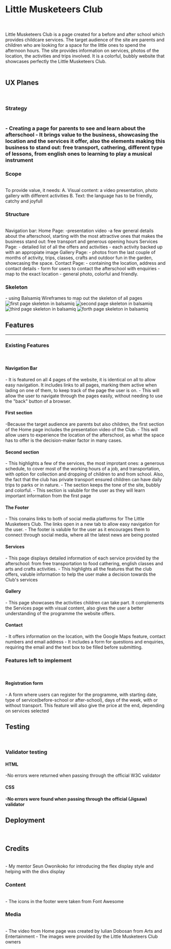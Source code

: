 <h1>Little Musketeers Club</h1>
<br>
<br>
Little Musketeers Club is a page created for a before and after school which provides childcare services. The target audience of the site are parents and children who are looking for a space for the little ones to spend the afternoon hours. The site provides information on services, photos of the location, the activities and trips involved. It is a colorful, bubbly website that showcases perfectly the Little Musketeers Club.
<br>
<br>
<h2>UX Planes</h2>
<br>
<h3>Strategy<h3>
<br>
- Creating a page for parents to see and learn about the afterschool
- It brings value to the business, showcasing the location and the services it offer, also the elements making this business to stand out: free transport, cathering, different type of lessons, from english ones to learning to play a musical instrument
<br>
<h3>Scope</h3>
<br>
To provide value, it needs:
A. Visual content: a video presentation, photo gallery with different activities
B. Text: the language has to be friendly, catchy and joyfull
<br>
<h3>Structure</h3>
<br>
Navigation bar:
Home Page:
-presentation video
-a few general details about the afterschool, starting with the most attractive ones that makes the business stand out: free transport and generous opening hours
Services Page:
- detailed list of all the offers and activities
- each activity backed up with an appropiate image
Gallery Page:
- photos from the last couple of months of activity, trips, classes, crafts and outdoor fun in the garden, showcasing the space.
Contact Page:
- containing the location, address and contact details
- form for users to contact the afterschool with enquiries
- map to the exact location
- general photo, colorful and friendly.
<br>
<h3>Skeleton</h3>
- using Balsamiq Wireframes to map out the skeleton of all pages
<img src="assets/images/NewWireframe1.png" alt="first page skeleton in balsamiq">
<img src="assets/images/NewWireframe2.png" alt="second page skeleton in balsamiq">
<img src="assets/images/NewWireframe3.png" alt="third page skeleton in balsamiq">
<img src="assets/images/NewWireframe4.png" alt="forth page skeleton in balsamiq">
<br>
<h2>Features</h2>
<hr>
<h3>Existing Features</h3>
<br>
<h4>Navigation Bar</h4>
- It is featured on all 4 pages of the website, it is identical on all to allow easy navigation. It includes links to all pages, marking them active when lading on one of them, to keep track of the page the user is on.
- This will allow the user to navigate through the pages easily, without needing to use the "back" button of a browser.
<br>
<h4>First section</h4>
-Because the target audience are parents but also children, the first section of the Home page includes the presentation video of the Club.
- This will allow users to experience the location of the afterschool, as what the space has to offer is the decision-maker factor in many cases.
<br>
<h4>Second section</h4>
- This highlights a few of the services, the most improtant ones: a generous schedule, to cover most of the working hours of a job, and transportation, with option for collection and dropping of children to and from school. Also, the fact that the club has private transport ensured children can have daily trips to parks or in nature.
- The section keeps the tone of the site, bubbly and colorful.
- This section is valuble for the user as they will learn important information from the first page
<br>
<h4>The Footer</h4>
- This conains links to both of social media platforms for The Little Musketeers Club. The links open in a new tab to allow easy navigation for the user.
- The footer is valuble for the user as it encourages them to connect through social media, where all the latest news are being posted
<br>
<h4>Services</h4>
- This page displays detailed information of each service provided by the afterschool: from free transportation to food cathering, english classes and arts and crafts activities.
- This highlights all the features that the club offers, valuble information to help the user make a decision towards the Club's services
<br>
<h4>Gallery</h4>
- This page showcases the activities children can take part. It complements the Services page with visual content, also gives the user a better understanding of the programme the website offers.
<h4>Contact</h4>
- It offers information on the location, with the Google Maps feature, contact numbers and email address
- It includes a form for questions and enquiries, requiring the email and the text box to be filled before submitting.
<br>
<h3>Features left to implement</h3>
<br>
<h4>Registration form</h4>
- A form where users can register for the programme, with starting date, type of service(before-school or after-school), days of the week, with or without transport. This feature will also give the price at the end, depending on services selected
<h2>Testing</h2>
<br>
<h3>Validator testing</h3>
<h4>HTML</h4>
-No errors were returned when passing through the official W3C validator
<h4>CSS<h4>
-No errors were found when passing through the official (Jigsaw) validator
<br>
<h2>Deployment</h2>
<br>
<h2>Credits</h2>
<br>
- My mentor Seun Owonikoko for introducing the flex display style and helping with the divs display
<h3>Content</h3>
<br>
- The icons in the footer were taken from Font Awesome
<br>
<h3>Media</h3>
<br>
- The video from Home page was created by Iulian Dobosan from Arts and Entertainment
- The images were provided by the Little Musketeers Club owners


